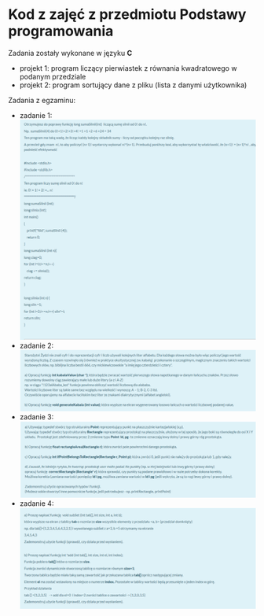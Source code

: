 # Kod z zajęć z przedmiotu Podstawy programowania

Zadania zostały wykonane w języku **C**

- projekt 1: program liczący pierwiastek z równania kwadratowego w podanym przedziale
- projekt 2: program sortujący dane z pliku (lista z danymi użytkownika)

Zadania z egzaminu:
- zadanie 1: 
![z1](./img/z1.png)
- zadanie 2: 
![z2](./img/z2.png)
- zadanie 3: 
![z3](./img/z3.png)
- zadanie 4: 
![z4](./img/z4.png)